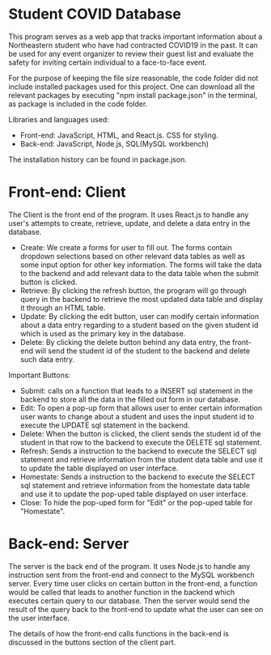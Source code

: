 # Student COVID Database

This program serves as a web app that tracks important information about a Northeastern student who have had contracted COVID19 in the past. It can be used for any event organizer to review their guest list and evaluate the safety for inviting certain individual to a face-to-face event.

For the purpose of keeping the file size reasonable, the code folder did not include installed packages used for this project. One can download all the relevant packages by executing "npm install package.json" in the terminal, as package is included in the code folder.

Libraries and languages used: 
* Front-end: JavaScript, HTML, and React.js. CSS for styling.
* Back-end: JavaScript, Node.js, SQL(MySQL workbench)

The installation history can be found in package.json.

# Front-end: Client
The Client is the front end of the program. It uses React.js to handle any user's attempts to create, retrieve, update, and delete a data entry in the database. 
* Create: We create a forms for user to fill out. The forms contain dropdown selections based on other relevant data tables as well as some input option for other key information. The forms will take the data to the backend and add relevant data to the data table when the submit button is clicked.
* Retrieve: By clicking the refresh button, the program will go through query in the backend to retrieve the most updated data table and display it through an HTML table.
* Update: By clicking the edit button, user can modify certain information about a data entry regarding to a student based on the given student id which is used as the primary key in the database. 
* Delete: By clicking the delete button behind any data entry, the front-end will send the student id of the student to the backend and delete such data entry. 

Important Buttons:
* Submit: calls on a function that leads to a INSERT sql statement in the backend to store all the data in the filled out form in our database.
* Edit: To open a pop-up form that allows user to enter certain information user wants to change about a student and uses the input student id to execute the UPDATE sql statement in the backend.
* Delete: When the button is clicked, the client sends the student id of the student in that row to the backend to execute the DELETE sql statement.
* Refresh: Sends a instruction to the backend to execute the SELECT sql statement and retrieve information from the student data table and use it to update the table displayed on user interface.
* Homestate: Sends a instruction to the backend to execute the SELECT sql statement and retrieve information from the homestate data table and use it to update the pop-uped table displayed on user interface.
* Close: To hide the pop-uped form for "Edit" or the pop-uped table for "Homestate".

# Back-end: Server
The server is the back end of the program. It uses Node.js to handle any instruction sent from the front-end and connect to the MySQL workbench server. Every time user clicks on certain button in the front-end, a function would be called that leads to another function in the backend which executes certain query to our database. Then the server would send the result of the query back to the front-end to update what the user can see on the user interface. 

The details of how the front-end calls functions in the back-end is discussed in the buttons section of the client part. 
